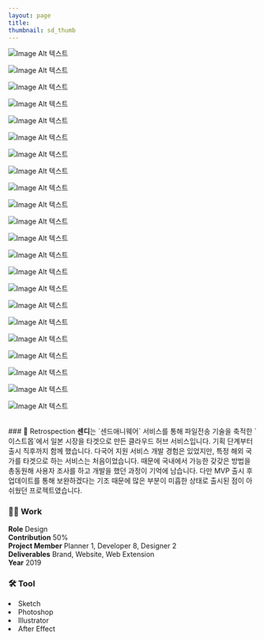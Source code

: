 ```yaml
---
layout: page
title:
thumbnail: sd_thumb
---
```


![Image Alt 텍스트](/assets/img/posts/sdy_01.gif)

![Image Alt 텍스트](/assets/img/posts/sdy_02.jpg)

![Image Alt 텍스트](/assets/img/posts/sdy_03.jpg)

![Image Alt 텍스트](/assets/img/posts/sdy_04.gif)

![Image Alt 텍스트](/assets/img/posts/sdy_05.jpg)

![Image Alt 텍스트](/assets/img/posts/sdy_06.jpg)

![Image Alt 텍스트](/assets/img/posts/sdy_07.jpg)

![Image Alt 텍스트](/assets/img/posts/sdy_08.jpg)

![Image Alt 텍스트](/assets/img/posts/sdy_09.jpg)

![Image Alt 텍스트](/assets/img/posts/sdy_10.jpg)

![Image Alt 텍스트](/assets/img/posts/sdy_11.gif)

![Image Alt 텍스트](/assets/img/posts/sdy_12.gif)

![Image Alt 텍스트](/assets/img/posts/sdy_13.gif)

![Image Alt 텍스트](/assets/img/posts/sdy_14.gif)

![Image Alt 텍스트](/assets/img/posts/sdy_15.jpg)

![Image Alt 텍스트](/assets/img/posts/sdy_16.gif)

![Image Alt 텍스트](/assets/img/posts/sdy_17.gif)

![Image Alt 텍스트](/assets/img/posts/sdy_18.gif)

![Image Alt 텍스트](/assets/img/posts/sdy_19.gif)

![Image Alt 텍스트](/assets/img/posts/sdy_20.jpg)

![Image Alt 텍스트](/assets/img/posts/sdy_21.gif)

![Image Alt 텍스트](/assets/img/posts/sdy_22.jpg)

<br>
### 💬 Retrospection
<b>센디</b>는 `센드애니웨어` 서비스를 통해 파일전송 기술을 축적한 `이스트몹`에서 일본 시장을 타겟으로 만든 클라우드 허브 서비스입니다. 기획 단계부터 출시 직후까지 함께 했습니다. 다국어 지원 서비스 개발 경험은 있었지만, 특정 해외 국가를 타겟으로 하는 서비스는 처음이었습니다. 때문에 국내에서 가능한 갖갖은 방법을 총동원해 사용자 조사를 하고 개발을 했던 과정이 기억에 남습니다. 다만 MVP 출시 후 업데이트를 통해 보완하겠다는 기조 때문에 많은 부분이 미흡한 상태로 출시된 점이 아쉬웠던 프로젝트였습니다.
<br>


### 👨‍💻 Work
<div class="highlight2">
<b>Role</b> Design<br>
<b>Contribution</b> 50%<br>
<b>Project Member</b>  Planner 1, Developer 8, Designer 2<br>
<b>Deliverables</b> Brand, Website, Web Extension<br>
<b>Year</b> 2019
</div>

### 🛠 Tool
<li class="skill_name2">Sketch</li><li class="skill_name2">Photoshop</li><li class="skill_name2">Illustrator</li><li class="skill_name2">After Effect</li>

<br>
